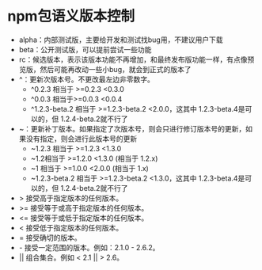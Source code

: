 # npm包语义版本控制
- alpha：内部测试版，主要给开发和测试找bug用，不建议用户下载
- beta：公开测试版，可以提前尝试一些功能
- rc：候选版本，表示该版本功能不再增加，和最终发布版功能一样，有点像预览版，然后可能再改动一些小bug，就会到正式的版本了
- ^：更新次版本号。不更改最左边非零数字。
  - ^0.2.3 相当于 >=0.2.3 <0.3.0
  - ^0.0.3 相当于>=0.0.3 <0.0.4
  - ^1.2.3-beta.2 相当于 >=1.2.3-beta.2 <2.0.0，这其中 1.2.3-beta.4是可以的，但 1.2.4-beta.2就不行了
- ~：更新补丁版本。如果指定了次版本号，则会只进行修订版本号的更新，如果没有指定，则会进行此版本号的更新
  - ~1.2.3 相当于 >=1.2.3 <1.3.0
  - ~1.2相当于 >=1.2.0 <1.3.0 (相当于 1.2.x)
  - ~1 相当于 >=1.0.0 <2.0.0 (相当于 1.x)
  - ~1.2.3-beta.2 相当于 >=1.2.3-beta.2 <1.3.0，这其中 1.2.3-beta.4是可以的，但 1.2.4-beta.2就不行了
- \> 接受高于指定版本的任何版本。
- \>= 接受等于或高于指定版本的任何版本。
- \<= 接受等于或低于指定版本的任何版本。
- < 接受低于指定版本的任何版本。
- = 接受确切的版本。
- \- 接受一定范围的版本。例如：2.1.0 - 2.6.2。
- ||  组合集合。例如 < 2.1 || > 2.6。